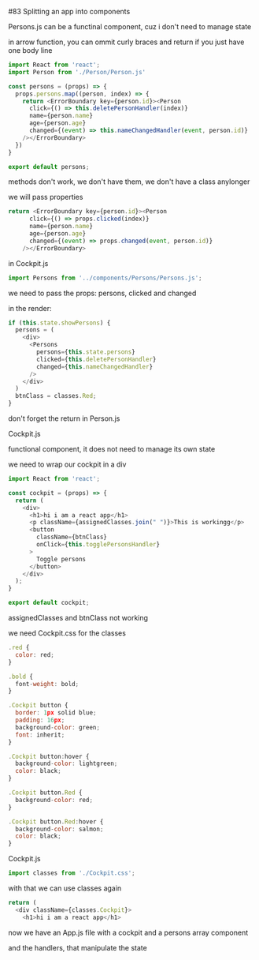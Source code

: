 #83 Splitting an app into components

Persons.js can be a functinal component, cuz i don't need to manage state

in arrow function, you can ommit curly braces and return if you just have one body line

```js
import React from 'react';
import Person from './Person/Person.js'

const persons = (props) => {
  props.persons.map((person, index) => {
    return <ErrorBoundary key={person.id}><Person
      click={() => this.deletePersonHandler(index)}
      name={person.name} 
      age={person.age}
      changed={(event) => this.nameChangedHandler(event, person.id)}
    /></ErrorBoundary>
  })
}

export default persons;
```

methods don't work, we don't have them, we don't have a class anylonger

we will pass properties

```js
return <ErrorBoundary key={person.id}><Person
      click={() => props.clicked(index)}
      name={person.name} 
      age={person.age}
      changed={(event) => props.changed(event, person.id)}
    /></ErrorBoundary>
```

in Cockpit.js

```js
import Persons from '../components/Persons/Persons.js';
```

we need to pass the props: persons, clicked and changed

in the render:

```js
if (this.state.showPersons) {
  persons = (
    <div>
      <Persons 
        persons={this.state.persons}
        clicked={this.deletePersonHandler}
        changed={this.nameChangedHandler}
      />
    </div>
  )
  btnClass = classes.Red;
}
```

don't forget the return in Person.js

Cockpit.js

functional component, it does not need to manage its own state

we need to wrap our cockpit in a div

```js
import React from 'react';

const cockpit = (props) => {
  return (
    <div>
      <h1>hi i am a react app</h1>
      <p className={assignedClasses.join(" ")}>This is workingg</p>
      <button
        className={btnClass}
        onClick={this.togglePersonsHandler}
      >
        Toggle persons
      </button>
    </div>
  );
}

export default cockpit;
```

assignedClasses and btnClass not working

we need Cockpit.css for the classes

```js
.red {
  color: red;
}

.bold {
  font-weight: bold;
}

.Cockpit button {
  border: 1px solid blue;
  padding: 16px;
  background-color: green;
  font: inherit;
}

.Cockpit button:hover {
  background-color: lightgreen;
  color: black;
}

.Cockpit button.Red {
  background-color: red;
}

.Cockpit button.Red:hover {
  background-color: salmon;
  color: black;
}
```

Cockpit.js

```js
import classes from './Cockpit.css';
```

with that we can use classes again

```js
return (
  <div className={classes.Cockpit}>
    <h1>hi i am a react app</h1>
```

now we have an App.js file with a cockpit and a persons array component

and the handlers, that manipulate the state


































